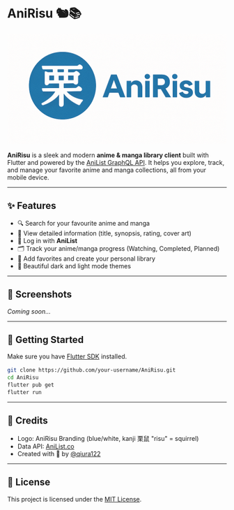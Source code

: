 # AniRisu 🐿️📚

![AniRisu Logo](./AniRisuHrz.png)

**AniRisu** is a sleek and modern **anime & manga library client** built with Flutter and powered by the [AniList GraphQL API](https://anilist.gitbook.io). It helps you explore, track, and manage your favorite anime and manga collections, all from your mobile device.

---

## ✨ Features

- 🔍 Search for your favourite anime and manga
- 📄 View detailed information (title, synopsis, rating, cover art)
- 🔐 Log in with **AniList**
- 🗂️ Track your anime/manga progress (Watching, Completed, Planned)
- 💙 Add favorites and create your personal library
- 🌙 Beautiful dark and light mode themes

---

## 📱 Screenshots

*Coming soon...*

---

## 🚀 Getting Started

Make sure you have [Flutter SDK](https://flutter.dev/docs/get-started/install) installed.

```bash
git clone https://github.com/your-username/AniRisu.git
cd AniRisu
flutter pub get
flutter run
```

---

## 👤 Credits

- Logo: AniRisu Branding (blue/white, kanji 栗鼠 "risu" = squirrel)
- Data API: [AniList.co](https://anilist.co)
- Created with 💙 by [@qiura122](https://github.com/qiura122)

---

## 📄 License

This project is licensed under the [MIT License](LICENSE).

